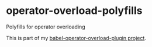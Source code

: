 # operator-overload-polyfills

Polyfills for operator overloading

This is part of my [babel-operator-overload-plugin project](https://github.com/rob-blackbourn/babel-operator-overload-plugin).